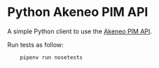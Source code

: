 # Python Akeneo PIM API

A simple Python client to use the [Akeneo PIM API](https://api.akeneo.com/).

Run tests as follow:
```bash
    pipenv run nosetests
```